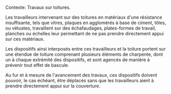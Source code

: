 Contexte: Travaux sur toitures.

Les travailleurs intervenant sur des toitures en matériaux d'une résistance insuffisante, tels que vitres, plaques en agglomérés à base de ciment, tôles, ou vétustes, travaillent sur des échafaudages, plates-formes de travail, planches ou échelles leur permettant de ne pas prendre directement appui sur ces matériaux.

Les dispositifs ainsi interposés entre ces travailleurs et la toiture portent sur une étendue de toiture comprenant plusieurs éléments de charpente, dont un à chaque extrémité des dispositifs, et sont agencés de manière à prévenir tout effet de bascule.

Au fur et à mesure de l'avancement des travaux, ces dispositifs doivent pouvoir, le cas échéant, être déplacés sans que les travailleurs aient à prendre directement appui sur la couverture.